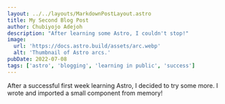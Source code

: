 ```yaml
---
layout: ../../layouts/MarkdownPostLayout.astro
title: My Second Blog Post
author: Chubiyojo Adejoh
description: "After learning some Astro, I couldn't stop!"
image:
  url: 'https://docs.astro.build/assets/arc.webp'
  alt: 'Thumbnail of Astro arcs.'
pubDate: 2022-07-08
tags: ['astro', 'blogging', 'learning in public', 'success']
---
```


After a successful first week learning Astro, I decided to try some more. I wrote and imported a small component from memory!
